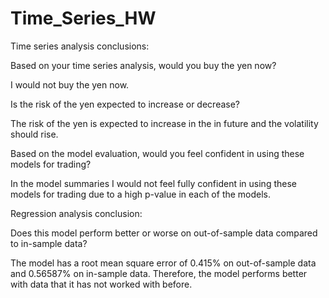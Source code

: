 # Time_Series_HW

Time series analysis conclusions:

Based on your time series analysis, would you buy the yen now?

I would not buy the yen now.  


Is the risk of the yen expected to increase or decrease?

The risk of the yen is expected to increase in the in future and the volatility should rise.


Based on the model evaluation, would you feel confident in using these models for trading?

In the model summaries I would not feel fully confident in using these models for trading due to a high p-value in each of the models.


Regression analysis conclusion:

Does this model perform better or worse on out-of-sample data compared to in-sample data?

The model has a root mean square error of 0.415% on out-of-sample data and 0.56587% on in-sample data. Therefore, the model performs better with data that it has not worked with before.